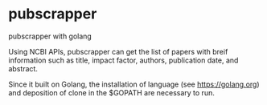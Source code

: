# pubscrapper
pubscrapper with golang

Using NCBI APIs, pubscrapper can get the list of papers with breif information such as title, impact factor, authors, publication date, and abstract.

Since it built on Golang, the installation of language (see https://golang.org) and deposition of clone in the $GOPATH are necessary to run. 
